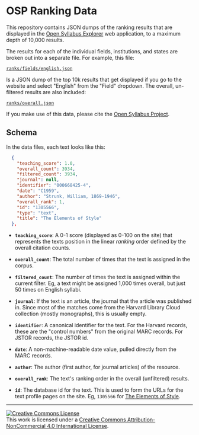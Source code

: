
# OSP Ranking Data

This repository contains JSON dumps of the ranking results that are displayed in the [Open Syllabus Explorer](http://explorer.opensyllabusproject.org/) web application, to a maximum depth of 10,000 results.

The results for each of the individual fields, institutions, and states are broken out into a separate file. For example, this file:

[`ranks/fields/english.json`](https://github.com/davidmcclure/osp-ranking-data/blob/master/ranks/fields/english.json)

Is a JSON dump of the top 10k results that get displayed if you go to the website and select "English" from the "Field" dropdown. The overall, un-filtered results are also included:

[`ranks/overall.json`](https://github.com/davidmcclure/osp-ranking-data/blob/master/ranks/overall.json)

If you make use of this data, please cite the [Open Syllabus Project](http://opensyllabusproject.org).

## Schema

In the data files, each text looks like this:

```json
  {
    "teaching_score": 1.0,
    "overall_count": 3934,
    "filtered_count": 3934,
    "journal": null,
    "identifier": "000668425-4",
    "date": "C1959",
    "author": "Strunk, William, 1869-1946",
    "overall_rank": 1,
    "id": "1305566",
    "type": "text",
    "title": "The Elements of Style"
  },
```

- **`teaching_score`**: A 0-1 score (displayed as 0-100 on the site) that represents the texts position in the linear _ranking_ order defined by the overall citation counts.

- **`overall_count`**: The total number of times that the text is assigned in the corpus.

- **`filtered_count`**: The number of times the text is assigned within the current filter. Eg, a text might be assigned 1,000 times overall, but just 50 times on English syllabi.

- **`journal`**: If the text is an article, the journal that the article was published in. Since most of the matches come from the Harvard Library Cloud collection (mostly monographs), this is usually empty.

- **`identifier`**: A canonical identifier for the text. For the Harvard records, these are the "control numbers" from the original MARC records. For JSTOR records, the JSTOR id.

- **`date`**: A non-machine-readable date value, pulled directly from the MARC records.

- **`author`**: The author (first author, for journal articles) of the resource.

- **`overall_rank`**: The text's ranking order in the overall (unfiltered) results.

- **`id`**: The database id for the text. This is used to form the URLs for the text profile pages on the site. Eg, `1305566` for [The Elements of Style](http://explorer.opensyllabusproject.org/text/1305566).

---

<a rel="license" href="http://creativecommons.org/licenses/by-nc/4.0/"><img alt="Creative Commons License" style="border-width:0" src="https://i.creativecommons.org/l/by-nc/4.0/88x31.png" /></a><br />This work is licensed under a <a rel="license" href="http://creativecommons.org/licenses/by-nc/4.0/">Creative Commons Attribution-NonCommercial 4.0 International License</a>.
